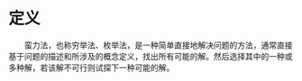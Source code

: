 # 定义

　　蛮力法，也称穷举法、枚举法，是一种简单直接地解决问题的方法，通常直接基于问题的描述和所涉及的概念定义，找出所有可能的解。然后选择其中的一种或多种解，若该解不可行则试探下一种可能的解。
